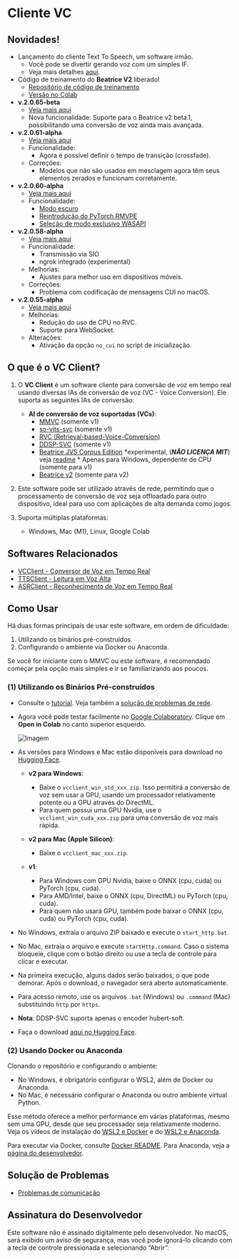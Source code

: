 
# Cliente VC

## Novidades!

- Lançamento do cliente Text To Speech, um software irmão.
  - Você pode se divertir gerando voz com um simples IF.
  - Veja mais detalhes [aqui](https://github.com/w-okada/ttsclient).
- Código de treinamento do **Beatrice V2** liberado!
  - [Repositório de código de treinamento](https://huggingface.co/fierce-cats/beatrice-trainer)
  - [Versão no Colab](https://github.com/w-okada/beatrice-trainer-colab)
- **v.2.0.65-beta**
  - [Veja mais aqui](https://github.com/w-okada/voice-changer/tree/v.2)
  - Nova funcionalidade: Suporte para o Beatrice v2 beta.1, possibilitando uma conversão de voz ainda mais avançada.
- **v.2.0.61-alpha**
  - [Veja mais aqui](https://github.com/w-okada/voice-changer/tree/v.2)
  - Funcionalidade:
    - Agora é possível definir o tempo de transição (crossfade).
  - Correções:
    - Modelos que não são usados em mesclagem agora têm seus elementos zerados e funcionam corretamente.
- **v.2.0.60-alpha**
  - [Veja mais aqui](https://github.com/w-okada/voice-changer/tree/v.2)
  - Funcionalidade:
    - [Modo escuro](https://github.com/w-okada/voice-changer/issues/1306)
    - [Reintrodução do PyTorch RMVPE](https://github.com/w-okada/voice-changer/issues/1319)
    - [Seleção de modo exclusivo WASAPI](https://github.com/w-okada/voice-changer/issues/1305)
- **v.2.0.58-alpha**
  - [Veja mais aqui](https://github.com/w-okada/voice-changer/tree/v.2)
  - Funcionalidade:
    - Transmissão via SIO
    - ngrok integrado (experimental)
  - Melhorias:
    - Ajustes para melhor uso em dispositivos móveis.
  - Correções:
    - Problema com codificação de mensagens CUI no macOS.
- **v.2.0.55-alpha**
  - [Veja mais aqui](https://github.com/w-okada/voice-changer/tree/v.2)
  - Melhorias:
    - Redução do uso de CPU no RVC.
    - Suporte para WebSocket.
  - Alterações:
    - Ativação da opção `no_cui` no script de inicialização.

## O que é o VC Client?

1. O **VC Client** é um software cliente para conversão de voz em tempo real usando diversas IAs de conversão de voz (VC - Voice Conversion). Ele suporta as seguintes IAs de conversão:

   - **AI de conversão de voz suportadas (VCs)**:
     - [MMVC](https://github.com/isletennos/MMVC_Trainer) (somente v1)
     - [so-vits-svc](https://github.com/svc-develop-team/so-vits-svc) (somente v1)
     - [RVC (Retrieval-based-Voice-Conversion)](https://github.com/liujing04/Retrieval-based-Voice-Conversion-WebUI)
     - [DDSP-SVC](https://github.com/yxlllc/DDSP-SVC) (somente v1)
     - [Beatrice JVS Corpus Edition](https://prj-beatrice.com/) *experimental, (***NÃO LICENÇA MIT***) veja [readme](https://github.com/w-okada/voice-changer/blob/master/server/voice_changer/Beatrice/) * Apenas para Windows, dependente de CPU (somente para v1)
     - [Beatrice v2](https://prj-beatrice.com/) (somente para v2)
   
2. Este software pode ser utilizado através de rede, permitindo que o processamento de conversão de voz seja offloadado para outro dispositivo, ideal para uso com aplicações de alta demanda como jogos.

3. Suporta múltiplas plataformas:

   - Windows, Mac (M1), Linux, Google Colab

## Softwares Relacionados

- [VCClient - Conversor de Voz em Tempo Real](https://github.com/w-okada/voice-changer)
- [TTSClient - Leitura em Voz Alta](https://github.com/w-okada/ttsclient)
- [ASRClient - Reconhecimento de Voz em Tempo Real](https://github.com/w-okada/asrclient)

## Como Usar

Há duas formas principais de usar este software, em ordem de dificuldade:

1. Utilizando os binários pré-construídos.
2. Configurando o ambiente via Docker ou Anaconda.

Se você for iniciante com o MMVC ou este software, é recomendado começar pela opção mais simples e ir se familiarizando aos poucos.

### (1) Utilizando os Binários Pré-construídos

- Consulte o [tutorial](tutorials/tutorial_rvc_ja_latest.md). Veja também a [solução de problemas de rede](https://github.com/w-okada/voice-changer/blob/master/tutorials/trouble_shoot_communication_ja.md).

- Agora você pode testar facilmente no [Google Colaboratory](https://github.com/w-okada/voice-changer/tree/v.2/w_okada's_Voice_Changer_version_2_x.ipynb). Clique em **Open in Colab** no canto superior esquerdo.

  ![Imagem](https://github.com/w-okada/voice-changer/assets/48346627/3f092e2d-6834-42f6-bbfd-7d389111604e)

- As versões para Windows e Mac estão disponíveis para download no [Hugging Face](https://huggingface.co/wok000/vcclient000/tree/main).
  
  - **v2 para Windows**:
    - Baixe o `vcclient_win_std_xxx.zip`. Isso permitirá a conversão de voz sem usar a GPU, usando um processador relativamente potente ou a GPU através do DirectML.
    - Para quem possui uma GPU Nvidia, use o `vcclient_win_cuda_xxx.zip` para uma conversão de voz mais rápida.
  
  - **v2 para Mac (Apple Silicon)**:
    - Baixe o `vcclient_mac_xxx.zip`.

  - **v1**:
    - Para Windows com GPU Nvidia, baixe o ONNX (cpu, cuda) ou PyTorch (cpu, cuda).
    - Para AMD/Intel, baixe o ONNX (cpu, DirectML) ou PyTorch (cpu, cuda).
    - Para quem não usará GPU, também pode baixar o ONNX (cpu, cuda) ou PyTorch (cpu, cuda).

- No Windows, extraia o arquivo ZIP baixado e execute o `start_http.bat`.

- No Mac, extraia o arquivo e execute `startHttp.command`. Caso o sistema bloqueie, clique com o botão direito ou use a tecla de controle para clicar e executar.

- Na primeira execução, alguns dados serão baixados, o que pode demorar. Após o download, o navegador será aberto automaticamente.

- Para acesso remoto, use os arquivos `.bat` (Windows) ou `.command` (Mac) substituindo `http` por `https`.

- **Nota**: DDSP-SVC suporta apenas o encoder hubert-soft.

- Faça o download [aqui no Hugging Face](https://huggingface.co/wok000/vcclient000/tree/main).

### (2) Usando Docker ou Anaconda

Clonando o repositório e configurando o ambiente:

- No Windows, é obrigatório configurar o WSL2, além de Docker ou Anaconda.
- No Mac, é necessário configurar o Anaconda ou outro ambiente virtual Python.

Esse método oferece a melhor performance em várias plataformas, mesmo sem uma GPU, desde que seu processador seja relativamente moderno. Veja os vídeos de instalação do [WSL2 e Docker](https://youtu.be/POo_Cg0eFMU) e do [WSL2 e Anaconda](https://youtu.be/fba9Zhsukqw).

Para executar via Docker, consulte [Docker README](docker_vcclient/README.md). Para Anaconda, veja a [página do desenvolvedor](README_dev_ja.md).

## Solução de Problemas

- [Problemas de comunicação](tutorials/trouble_shoot_communication_ja.md)

## Assinatura do Desenvolvedor

Este software não é assinado digitalmente pelo desenvolvedor. No macOS, será exibido um aviso de segurança, mas você pode ignorá-lo clicando com a tecla de controle pressionada e selecionando “Abrir”.



